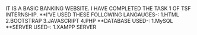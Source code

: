 IT IS A BASIC BANKING WEBSITE.
I HAVE COMPLETED THE TASK 1 OF TSF INTERNSHIP.
**I'VE USED THESE FOLLOWING LANGAUGES-:
1.HTML
2.BOOTSTRAP
3.JAVASCRIPT
4.PHP
**DATABASE USED-:
1.MySQL
**SERVER USED-:
1.XAMPP SERVER

